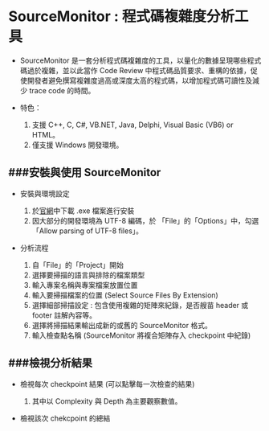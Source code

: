 # SourceMonitor : 程式碼複雜度分析工具

<script type="text/javascript" src="../js/general.js"></script>

* SourceMonitor 是一套分析程式碼複雜度的工具，以量化的數據呈現哪些程式碼過於複雜，並以此當作 Code Review 中程式碼品質要求、重構的依據，促使開發者避免撰寫複雜度過高或深度太高的程式碼，以增加程式碼可讀性及減少 trace code 的時間。

* 特色：
  1. 支援 C++, C, C#, VB.NET, Java, Delphi, Visual Basic (VB6) or HTML。
  2. 僅支援 Windows 開發環境。

###安裝與使用 SourceMonitor
---

* 安裝與環境設定
  1. 於[官網](http://www.campwoodsw.com/sourcemonitor.html)中下載 .exe 檔案進行安裝
  2. 因大部分的開發環境為 UTF-8 編碼，於 「File」的「Options」中，勾選「Allow parsing of UTF-8 files」。

* 分析流程
  1. 自「File」的「Project」開始
  2. 選擇要掃描的語言與排除的檔案類型
  3. 輸入專案名稱與專案檔案放置位置
  4. 輸入要掃描檔案的位置 (Select Source Files By Extension)
  5. 選擇細部掃描設定 : 包含使用複雜的矩陣來紀錄，是否艘苗 header 或 footer 註解內容等。
  6. 選擇將掃描結果輸出成新的或舊的 SourceMonitor 格式。
  7. 輸入檢查點名稱 (SourceMonitor 將複合矩陣存入 checkpoint 中紀錄)

###檢視分析結果
---

* 檢視每次 checkpoint 結果 (可以點擊每一次檢查的結果)



  1. 其中以 Complexity 與 Depth 為主要觀察數值。

* 檢視該次 chekcpoint 的總結

